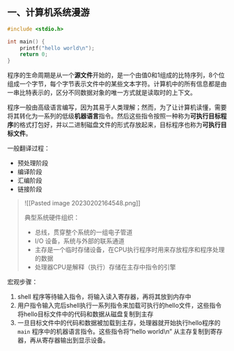 ## 一、计算机系统漫游

```c
#include <stdio.h>

int main() {
	printf("hello world\n");
	return 0;
}
```

程序的生命周期是从一个**源文件**开始的，是一个由值0和1组成的比特序列，8个位组成一个字节，每个字节表示文件中的某些文本字符。计算机中的所有信息都是由一串比特表示的，区分不同数据对象的唯一方式就是读取时的上下文。

程序一般由高级语言编写，因为其易于人类理解；然而，为了让计算机读懂，需要将其转化为一系列的低级**机器语言**指令。然后这些指令按照一种称为**可执行目标程序**的格式打包好，并以二进制磁盘文件的形式存放起来，目标程序也称为**可执行目标文件**。

一般翻译过程：
- 预处理阶段
- 编译阶段
- 汇编阶段
- 链接阶段

> ![[Pasted image 20230202164548.png]]
> 
> 典型系统硬件组织：
> - 总线，贯穿整个系统的一组电子管道
> - I/O 设备，系统与外部的联系通道
> - 主存是一个临时存储设备，在CPU执行程序时用来存放程序和程序处理的数据
> - 处理器CPU是解释（执行）存储在主存中指令的引擎

宏观步骤：
1. shell 程序等待输入指令，将输入读入寄存器，再将其放到内存中
2. 用户指令输入完后shell执行一系列指令来加载可执行的hello文件，这些指令将hello目标文件中的代码和数据从磁盘复制到主存
3. 一旦目标文件中的代码和数据被加载到主存，处理器就开始执行hello程序的 `main` 程序中的机器语言指令。这些指令将“hello world\n” 从主存复制到寄存器，再从寄存器输出到显示设备。

